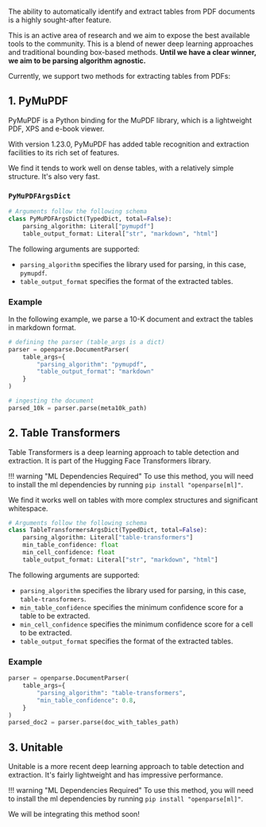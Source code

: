 The ability to automatically identify and extract tables from PDF documents is a highly sought-after feature.

This is an active area of research and we aim to expose the best available tools to the community. This is a blend of newer deep learning approaches and traditional bounding box-based methods. **Until we have a clear winner, we aim to be parsing algorithm agnostic.**

Currently, we support two methods for extracting tables from PDFs:

## 1. PyMuPDF

PyMuPDF is a Python binding for the MuPDF library, which is a lightweight PDF, XPS and e-book viewer.

With version 1.23.0, PyMuPDF has added table recognition and extraction facilities to its rich set of features.

We find it tends to work well on dense tables, with a relatively simple structure. It's also very fast.

### `PyMuPDFArgsDict`

```python
# Arguments follow the following schema
class PyMuPDFArgsDict(TypedDict, total=False):
    parsing_algorithm: Literal["pymupdf"]
    table_output_format: Literal["str", "markdown", "html"]
```

The following arguments are supported:

- `parsing_algorithm` specifies the library used for parsing, in this case, `pymupdf`.
- `table_output_format` specifies the format of the extracted tables.

### Example

In the following example, we parse a 10-K document and extract the tables in markdown format.

```py
# defining the parser (table_args is a dict)
parser = openparse.DocumentParser(
    table_args={
        "parsing_algorithm": "pymupdf",
        "table_output_format": "markdown"
    }
)

# ingesting the document
parsed_10k = parser.parse(meta10k_path)


```

## 2. Table Transformers

Table Transformers is a deep learning approach to table detection and extraction. It is part of the Hugging Face Transformers library.

!!! warning "ML Dependencies Required"
    To use this method, you will need to install the ml dependencies by running `pip install "openparse[ml]"`.

We find it works well on tables with more complex structures and significant whitespace.

```python
# Arguments follow the following schema
class TableTransformersArgsDict(TypedDict, total=False):
    parsing_algorithm: Literal["table-transformers"]
    min_table_confidence: float
    min_cell_confidence: float
    table_output_format: Literal["str", "markdown", "html"]

```

The following arguments are supported:

- `parsing_algorithm` specifies the library used for parsing, in this case, `table-transformers`.
- `min_table_confidence` specifies the minimum confidence score for a table to be extracted.
- `min_cell_confidence` specifies the minimum confidence score for a cell to be extracted.
- `table_output_format` specifies the format of the extracted tables.

### Example


```python
parser = openparse.DocumentParser(
    table_args={
        "parsing_algorithm": "table-transformers",
        "min_table_confidence": 0.8,
    }
)
parsed_doc2 = parser.parse(doc_with_tables_path)
```


## 3. Unitable

Unitable is a more recent deep learning approach to table detection and extraction. It's fairly lightweight and has impressive performance.

!!! warning "ML Dependencies Required"
    To use this method, you will need to install the ml dependencies by running `pip install "openparse[ml]"`.
    
We will be integrating this method soon!
